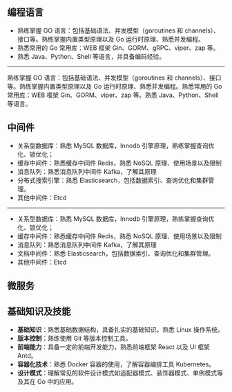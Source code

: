 ## 编程语言

- 熟练掌握 GO 语言：包括基础语法、并发模型（goroutines 和 channels）、接口等。熟练掌握内置类型原理以及 Go 运行时原理、熟悉并发编程。
- 熟悉常用的 Go 常用库：WEB 框架 Gin、GORM、gRPC、viper、zap 等。
- 熟悉 Java、Python、Shell 等语言，并具备编码经验。

---

熟练掌握 GO 语言：包括基础语法、并发模型（goroutines 和 channels）、接口等。熟练掌握内置类型原理以及 Go 运行时原理、熟悉并发编程。熟悉常用的 Go 常用库：WEB 框架 Gin、GORM、viper、zap 等。熟悉 Java、Python、Shell 等语言。

## 中间件

- 关系型数据库：熟悉 MySQL 数据库，Innodb 引擎原理，熟练掌握查询优化、锁优化；  
- 缓存中间件：熟悉缓存中间件 Redis，熟悉 NoSQL 原理、使用场景以及限制  
- 消息队列：熟悉消息队列中间件 Kafka，了解其原理
- 分布式搜索引擎：熟悉 Elasticsearch，包括数据索引、查询优化和集群管理。
- 其他中间件：Etcd

---

- 关系型数据库：熟悉 MySQL 数据库，Innodb 引擎原理，熟练掌握查询优化、锁优化；  
- 缓存中间件：熟悉缓存中间件 Redis，熟悉 NoSQL 原理、使用场景以及限制  
- 消息队列：熟悉消息队列中间件 Kafka，了解其原理
- 文档中间件：熟悉 Elasticsearch，包括数据索引、查询优化和集群管理。
- 其他中间件：Etcd

## 微服务

## 基础知识及技能

- **基础知识**：熟悉基础数据结构，具备扎实的基础知识。熟悉 Linux 操作系统。
- **版本控制**：熟练使用 Git 等版本控制工具。
- **前端能力**：具备一定的前端开发能力，熟悉前端框架 React 以及 UI 框架 Antd。
- **容器化技术**：熟悉 Docker 容器的使用，了解容器编排工具 Kubernetes。
- **设计模式**：理解常见的软件设计模式如适配器模式、装饰器模式、单例模式等及其在 Go 中的应用。
